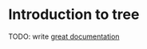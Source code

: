 # Introduction to tree

TODO: write [great documentation](http://jacobian.org/writing/what-to-write/)
